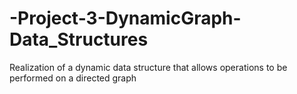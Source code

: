 # -Project-3-DynamicGraph-Data_Structures
Realization of a dynamic data structure that allows operations to be performed on a directed graph
